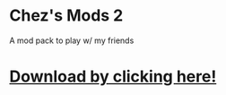 # Chez's Mods 2
A mod pack to play w/ my friends

# [Download by clicking here!](https://github.com/SollyBunny/chezsmods2/archive/refs/heads/main.zip)
